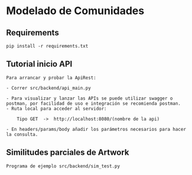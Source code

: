 # Modelado de Comunidades

## Requirements 

`pip install -r requirements.txt`

## Tutorial inicio API
    Para arrancar y probar la ApiRest:

    - Correr src/backend/api_main.py

    - Para visualizar y lanzar las APIs se puede utilizar swagger o postman, por facilidad de uso e integración se recomienda postman.
    - Ruta local para acceder al servidor:

        Tipo GET  ->  http://localhost:8080/(nombre de la api)
    
    - En headers/params/body añadir los parámetros necesarios para hacer la consulta.

## Similitudes parciales de Artwork

    Programa de ejemplo src/backend/sim_test.py
